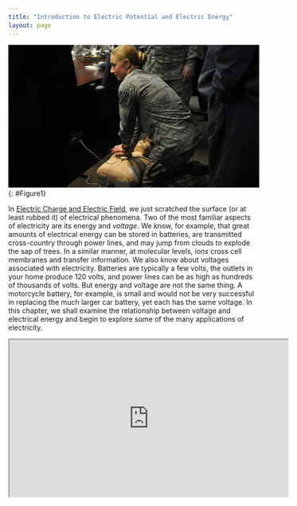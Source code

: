 ```yaml
---
title: "Introduction to Electric Potential and Electric Energy"
layout: page
---
```


![Air Force officials practice using an automated external defibrillator (AED). Electric potential energy is stored in the defibrillator unit and sent to resuscitate the patient.](../resources/Figure_19_00_00a_D.jpg "Automated external defibrillator unit (AED) (credit: U.S. Defense Department photo/Tech. Sgt. Suzanne M. Day)")
{: #Figure1}

In [Electric Charge and Electric Field](../contents/ch18ElectricChargeAndElectricField), we
just scratched the surface (or at least rubbed it) of electrical phenomena. Two
of the most familiar aspects of electricity are its energy and *voltage*. We
know, for example, that great amounts of electrical energy can be stored in
batteries, are transmitted cross-country through power lines, and may jump from
clouds to explode the sap of trees. In a similar manner, at molecular levels,
*ions* cross cell membranes and transfer information. We also know about voltages
associated with electricity. Batteries are typically a few volts, the outlets in
your home produce 120 volts, and power lines can be as high as hundreds of
thousands of volts. But energy and voltage are not the same thing. A motorcycle
battery, for example, is small and would not be very successful in replacing the
much larger car battery, yet each has the same voltage. In this chapter, we
shall examine the relationship between voltage and electrical energy and begin
to explore some of the many applications of electricity.

<div class="note" data-label="Video" markdown="1">
<iframe width="560" height="315" src="https://www.youtube.com/embed/COKBImkkJKw"  allow="accelerometer; autoplay; clipboard-write; encrypted-media; gyroscope; picture-in-picture" allowfullscreen></iframe>
</div>
